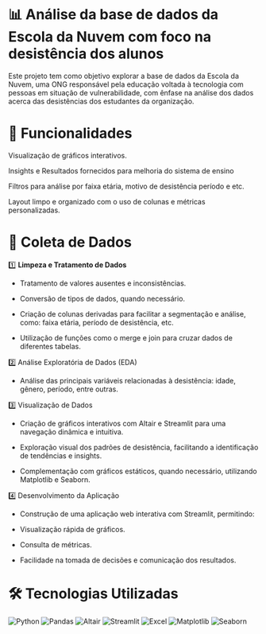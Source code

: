 # 📊 Análise da base de dados da Escola da Nuvem com foco na desistência dos alunos

Este projeto tem como objetivo explorar a base de dados da Escola da Nuvem, uma ONG responsável pela educação voltada à tecnologia com pessoas em situação de vulnerabilidade, com ênfase na análise dos dados acerca das desistências dos estudantes da organização.

# 🚀 Funcionalidades
Visualização de gráficos interativos.

Insights e Resultados fornecidos para melhoria do sistema de ensino

Filtros para análise por faixa etária, motivo de desistência período e etc.

Layout limpo e organizado com o uso de colunas e métricas personalizadas.

# 🧷 Coleta de Dados

1️⃣ **Limpeza e Tratamento de Dados**

- Tratamento de valores ausentes e inconsistências.

- Conversão de tipos de dados, quando necessário.

- Criação de colunas derivadas para facilitar a segmentação e análise, como: faixa etária, período de desistência, etc.

- Utilização de funções como o merge e join para cruzar dados de diferentes tabelas.

2️⃣ Análise Exploratória de Dados (EDA)
- Análise das principais variáveis relacionadas à desistência: idade, gênero, período, entre outras.

3️⃣ Visualização de Dados
- Criação de gráficos interativos com Altair e Streamlit para uma navegação dinâmica e intuitiva.

- Exploração visual dos padrões de desistência, facilitando a identificação de tendências e insights.

- Complementação com gráficos estáticos, quando necessário, utilizando Matplotlib e Seaborn.

4️⃣ Desenvolvimento da Aplicação
- Construção de uma aplicação web interativa com Streamlit, permitindo:

- Visualização rápida de gráficos.

- Consulta de métricas.

- Facilidade na tomada de decisões e comunicação dos resultados.

# 🛠️ Tecnologias Utilizadas
![Python](https://img.shields.io/badge/Python-3.10-blue) ![Pandas](https://img.shields.io/badge/Pandas-Manipulação%20e%20análise%20de%20dados-150458?logo=pandas&logoColor=white) ![Altair](https://img.shields.io/badge/Altair-Visualização%20de%20dados-FF5C5C?logo=data:image/svg+xml;base64,PHN2ZyB3aWR0aD0iMTUiIGhlaWdodD0iMTUiIHZpZXdCb3g9IjAgMCAxNSAxNSIgZmlsbD0ibm9uZSIgeG1sbnM9Imh0dHA6Ly93d3cudzMub3JnL3N2ZyI+PC9zdmc+) ![Streamlit](https://img.shields.io/badge/Streamlit-Criação%20de%20aplicações%20web%20interativas-FF4B4B?logo=streamlit&logoColor=white) ![Excel](https://img.shields.io/badge/Excel-Base%20de%20dados%20em%20formato%20.xlsx-217346?logo=microsoft-excel&logoColor=white) ![Matplotlib](https://img.shields.io/badge/Matplotlib-Geração%20de%20gráficos%20estáticos%20e%20interativos-3776AB?logo=python&logoColor=white) ![Seaborn](https://img.shields.io/badge/Seaborn-Visualização%20estatística%20de%20dados-4C72B0?logo=python&logoColor=white)
